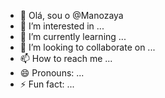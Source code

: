 - 👋 Olá, sou o @Manozaya
- 👀 I’m interested in ...
- 🌱 I’m currently learning ...
- 💞️ I’m looking to collaborate on ...
- 📫 How to reach me ...
- 😄 Pronouns: ...
- ⚡ Fun fact: ...

<!---
Manozaya/Manozaya is a ✨ special ✨ repository because its `README.md` (this file) appears on your GitHub profile.
You can click the Preview link to take a look at your changes.
--->
